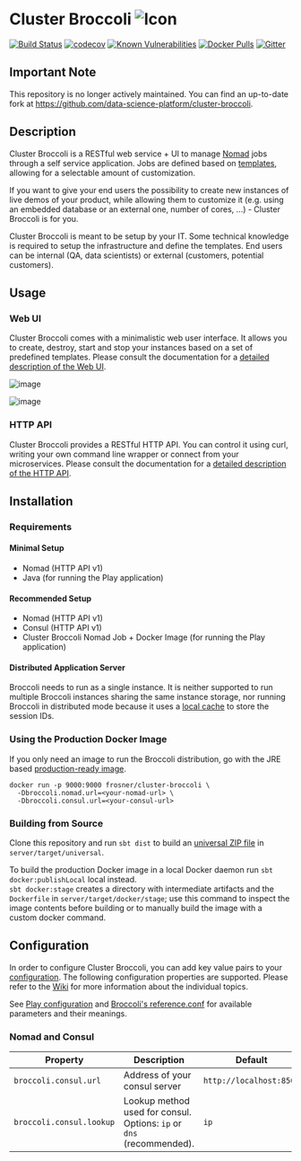 # Cluster Broccoli ![Icon](https://github.com/FRosner/cluster-broccoli/raw/52dd3447343705bc2d2a76de7e19a84873d89d0c/public/images/favicon-readme.png)

[![Build Status](https://travis-ci.org/FRosner/cluster-broccoli.svg?branch=master)](https://travis-ci.org/FRosner/cluster-broccoli)
[![codecov](https://codecov.io/gh/FRosner/cluster-broccoli/branch/master/graph/badge.svg)](https://codecov.io/gh/FRosner/cluster-broccoli)
[![Known Vulnerabilities](https://snyk.io/test/github/frosner/cluster-broccoli/badge.svg)](https://snyk.io/test/github/frosner/cluster-broccoli)
[![Docker Pulls](https://img.shields.io/docker/pulls/frosner/cluster-broccoli.svg?maxAge=2592000)](https://hub.docker.com/r/frosner/cluster-broccoli/)
[![Gitter](https://badges.gitter.im/FRosner/cluster-broccoli.svg)](https://gitter.im/FRosner/cluster-broccoli?utm_source=badge&utm_medium=badge&utm_campaign=pr-badge)

## Important Note

This repository is no longer actively maintained. You can find an up-to-date fork at https://github.com/data-science-platform/cluster-broccoli.

## Description

Cluster Broccoli is a RESTful web service + UI to manage [Nomad](https://www.nomadproject.io) jobs through a self service application. Jobs are defined based on [templates](https://github.com/FRosner/cluster-broccoli/wiki/Templates), allowing for a selectable amount of customization.

If you want to give your end users the possibility to create new instances of live demos of your product, while allowing them to customize it (e.g. using an embedded database or an external one, number of cores, ...) - Cluster Broccoli is for you.

Cluster Broccoli is meant to be setup by your IT. Some technical knowledge is required to setup the infrastructure and define the templates. End users can be internal (QA, data scientists) or external (customers, potential customers).

## Usage

### Web UI

Cluster Broccoli comes with a minimalistic web user interface. It allows you to create, destroy, start and stop your instances based on a set of predefined templates. Please consult the documentation for a [detailed description of the Web UI](https://github.com/FRosner/cluster-broccoli/wiki/Web-UI).

![image](https://user-images.githubusercontent.com/3427394/39364037-cabf4e3a-4a2c-11e8-8267-e197c8d5c0ef.png)

![image](https://user-images.githubusercontent.com/3427394/39364049-d79d1fd8-4a2c-11e8-85f8-59f539b54f9a.png)

### HTTP API

Cluster Broccoli provides a RESTful HTTP API. You can control it using curl, writing your own command line wrapper or connect from your microservices. Please consult the documentation for a [detailed description of the HTTP API](https://github.com/FRosner/cluster-broccoli/wiki/HTTP-API-v1).

## Installation

### Requirements

#### Minimal Setup

- Nomad (HTTP API v1)
- Java (for running the Play application)

#### Recommended Setup

- Nomad (HTTP API v1)
- Consul (HTTP API v1)
- Cluster Broccoli Nomad Job + Docker Image (for running the Play application)

#### Distributed Application Server

Broccoli needs to run as a single instance.
It is neither supported to run multiple Broccoli instances sharing the same instance storage, nor running Broccoli in distributed mode because it uses a [local cache](http://www.ehcache.org/) to store the session IDs.

### Using the Production Docker Image

If you only need an image to run the Broccoli distribution, go with the JRE based [production-ready image](https://hub.docker.com/r/frosner/cluster-broccoli/).

```
docker run -p 9000:9000 frosner/cluster-broccoli \
  -Dbroccoli.nomad.url=<your-nomad-url> \
  -Dbroccoli.consul.url=<your-consul-url>
```

### Building from Source

Clone this repository and run `sbt dist` to build an [universal ZIP file][universal] in `server/target/universal`.

To build the production Docker image in a local Docker daemon run `sbt docker:publishLocal` local instead.  
`sbt docker:stage` creates a directory with intermediate artifacts and the `Dockerfile` in `server/target/docker/stage`; use this command to inspect the image contents before building or to manually build the image with a custom docker command. 

[universal]: http://sbt-native-packager.readthedocs.io/en/stable/formats/universal.html

## Configuration

In order to configure Cluster Broccoli, you can add key value pairs to your [configuration](https://www.playframework.com/documentation/2.5.x/Configuration).
The following configuration properties are supported. Please refer to the [Wiki](https://github.com/FRosner/cluster-broccoli/wiki) for more information about the individual topics.

See [Play configuration](https://www.playframework.com/documentation/2.5.x/Configuration) and [Broccoli's reference.conf](https://github.com/FRosner/cluster-broccoli/blob/master/server/src/main/resources/reference.conf) for available parameters and their meanings.

### Nomad and Consul

| Property | Description | Default |
| -------- | ----------- | ------- |
| `broccoli.consul.url` | Address of your consul server | `http://localhost:8500` |
| `broccoli.consul.lookup` | Lookup method used for consul. Options: `ip` or `dns` (recommended).| `ip` |
